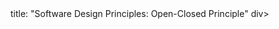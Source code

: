 <frontmatter>
title: "Software Design Principles: Open-Closed Principle"
</frontmatter>

<include src="index-body.md" boilerplate />
div>
